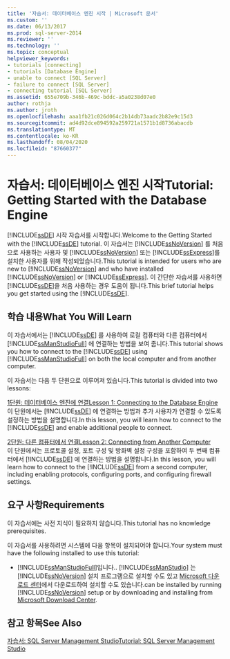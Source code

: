 ```yaml
---
title: '자습서: 데이터베이스 엔진 시작 | Microsoft 문서'
ms.custom: ''
ms.date: 06/13/2017
ms.prod: sql-server-2014
ms.reviewer: ''
ms.technology: ''
ms.topic: conceptual
helpviewer_keywords:
- tutorials [connecting]
- tutorials [Database Engine]
- unable to connect [SQL Server]
- failure to connect [SQL Server]
- connecting tutorial [SQL Server]
ms.assetid: 655e709b-346b-469c-bddc-a5a0238d07e0
author: rothja
ms.author: jroth
ms.openlocfilehash: aaa1fb21c026d064c2b14db73aadc2b82e9c15d3
ms.sourcegitcommit: ad4d92dce894592a259721a1571b1d8736abacdb
ms.translationtype: MT
ms.contentlocale: ko-KR
ms.lasthandoff: 08/04/2020
ms.locfileid: "87660377"
---
```

# <a name="tutorial-getting-started-with-the-database-engine"></a><span data-ttu-id="37dc1-102">자습서: 데이터베이스 엔진 시작</span><span class="sxs-lookup"><span data-stu-id="37dc1-102">Tutorial: Getting Started with the Database Engine</span></span>
  <span data-ttu-id="37dc1-103">[!INCLUDE[ssDE](../includes/ssde-md.md)] 시작 자습서를 시작합니다.</span><span class="sxs-lookup"><span data-stu-id="37dc1-103">Welcome to the Getting Started with the [!INCLUDE[ssDE](../includes/ssde-md.md)] tutorial.</span></span> <span data-ttu-id="37dc1-104">이 자습서는 [!INCLUDE[ssNoVersion](../includes/ssnoversion-md.md)] 를 처음으로 사용하는 사용자 및 [!INCLUDE[ssNoVersion](../includes/ssnoversion-md.md)] 또는 [!INCLUDE[ssExpress](../includes/ssexpress-md.md)]를 설치한 사용자를 위해 작성되었습니다.</span><span class="sxs-lookup"><span data-stu-id="37dc1-104">This tutorial is intended for users who are new to [!INCLUDE[ssNoVersion](../includes/ssnoversion-md.md)] and who have installed [!INCLUDE[ssNoVersion](../includes/ssnoversion-md.md)] or [!INCLUDE[ssExpress](../includes/ssexpress-md.md)].</span></span> <span data-ttu-id="37dc1-105">이 간단한 자습서를 사용하면 [!INCLUDE[ssDE](../includes/ssde-md.md)]을 처음 사용하는 경우 도움이 됩니다.</span><span class="sxs-lookup"><span data-stu-id="37dc1-105">This brief tutorial helps you get started using the [!INCLUDE[ssDE](../includes/ssde-md.md)].</span></span>  
  
## <a name="what-you-will-learn"></a><span data-ttu-id="37dc1-106">학습 내용</span><span class="sxs-lookup"><span data-stu-id="37dc1-106">What You Will Learn</span></span>  
 <span data-ttu-id="37dc1-107">이 자습서에서는 [!INCLUDE[ssDE](../includes/ssde-md.md)] 를 사용하여 로컬 컴퓨터와 다른 컴퓨터에서 [!INCLUDE[ssManStudioFull](../includes/ssmanstudiofull-md.md)] 에 연결하는 방법을 보여 줍니다.</span><span class="sxs-lookup"><span data-stu-id="37dc1-107">This tutorial shows you how to connect to the [!INCLUDE[ssDE](../includes/ssde-md.md)] using [!INCLUDE[ssManStudioFull](../includes/ssmanstudiofull-md.md)] on both the local computer and from another computer.</span></span>  
  
 <span data-ttu-id="37dc1-108">이 자습서는 다음 두 단원으로 이루어져 있습니다.</span><span class="sxs-lookup"><span data-stu-id="37dc1-108">This tutorial is divided into two lessons:</span></span>  
  
 [<span data-ttu-id="37dc1-109">1단원: 데이터베이스 엔진에 연결</span><span class="sxs-lookup"><span data-stu-id="37dc1-109">Lesson 1: Connecting to the Database Engine</span></span>](lesson-1-connecting-to-the-database-engine.md)  
 <span data-ttu-id="37dc1-110">이 단원에서는 [!INCLUDE[ssDE](../includes/ssde-md.md)] 에 연결하는 방법과 추가 사용자가 연결할 수 있도록 설정하는 방법을 설명합니다.</span><span class="sxs-lookup"><span data-stu-id="37dc1-110">In this lesson, you will learn how to connect to the [!INCLUDE[ssDE](../includes/ssde-md.md)] and enable additional people to connect.</span></span>  
  
 [<span data-ttu-id="37dc1-111">2단원: 다른 컴퓨터에서 연결</span><span class="sxs-lookup"><span data-stu-id="37dc1-111">Lesson 2: Connecting from Another Computer</span></span>](lesson-2-connecting-from-another-computer.md)  
 <span data-ttu-id="37dc1-112">이 단원에서는 프로토콜 설정, 포트 구성 및 방화벽 설정 구성을 포함하여 두 번째 컴퓨터에서 [!INCLUDE[ssDE](../includes/ssde-md.md)] 에 연결하는 방법을 설명합니다.</span><span class="sxs-lookup"><span data-stu-id="37dc1-112">In this lesson, you will learn how to connect to the [!INCLUDE[ssDE](../includes/ssde-md.md)] from a second computer, including enabling protocols, configuring ports, and configuring firewall settings.</span></span>  
  
## <a name="requirements"></a><span data-ttu-id="37dc1-113">요구 사항</span><span class="sxs-lookup"><span data-stu-id="37dc1-113">Requirements</span></span>  
 <span data-ttu-id="37dc1-114">이 자습서에는 사전 지식이 필요하지 않습니다.</span><span class="sxs-lookup"><span data-stu-id="37dc1-114">This tutorial has no knowledge prerequisites.</span></span>  
  
 <span data-ttu-id="37dc1-115">이 자습서를 사용하려면 시스템에 다음 항목이 설치되어야 합니다.</span><span class="sxs-lookup"><span data-stu-id="37dc1-115">Your system must have the following installed to use this tutorial:</span></span>  
  
-   [!INCLUDE[ssManStudioFull](../includes/ssmanstudiofull-md.md)]<span data-ttu-id="37dc1-116">입니다.</span><span class="sxs-lookup"><span data-stu-id="37dc1-116">.</span></span> [!INCLUDE[ssManStudio](../includes/ssmanstudio-md.md)] <span data-ttu-id="37dc1-117">는 [!INCLUDE[ssNoVersion](../includes/ssnoversion-md.md)] 설치 프로그램으로 설치할 수도 있고 [Microsoft 다운로드 센터](https://go.microsoft.com/fwlink/?LinkId=144346)에서 다운로드하여 설치할 수도 있습니다.</span><span class="sxs-lookup"><span data-stu-id="37dc1-117">can be installed by running [!INCLUDE[ssNoVersion](../includes/ssnoversion-md.md)] setup or by downloading and installing from [Microsoft Download Center](https://go.microsoft.com/fwlink/?LinkId=144346).</span></span>  
  
## <a name="see-also"></a><span data-ttu-id="37dc1-118">참고 항목</span><span class="sxs-lookup"><span data-stu-id="37dc1-118">See Also</span></span>  
 [<span data-ttu-id="37dc1-119">자습서: SQL Server Management Studio</span><span class="sxs-lookup"><span data-stu-id="37dc1-119">Tutorial: SQL Server Management Studio</span></span>](../ssms/tutorials/tutorial-sql-server-management-studio.md)  
  
  
